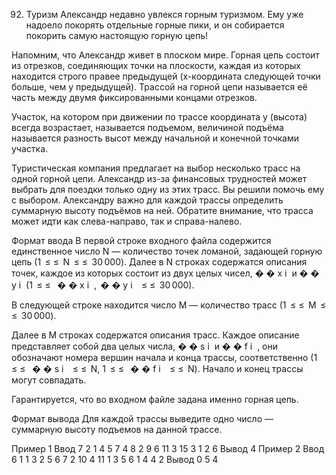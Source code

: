 92. Туризм
Александр недавно увлекся горным туризмом. Ему уже надоело покорять отдельные горные пики, и он собирается покорить самую настоящую горную цепь!

Напомним, что Александр живет в плоском мире. Горная цепь состоит из отрезков, соединяющих точки на плоскости, каждая из которых находится строго правее предыдущей (x-координата следующей точки больше, чем у предыдущей). Трассой на горной цепи называется её часть между двумя фиксированными концами отрезков.

Участок, на котором при движении по трассе координата y (высота) всегда возрастает, называется подъемом, величиной подъёма называется разность высот между начальной и конечной точками участка.

Туристическая компания предлагает на выбор несколько трасс на одной горной цепи. Александр из-за финансовых трудностей может выбрать для поездки только одну из этих трасс. Вы решили помочь ему с выбором. Александру важно для каждой трассы определить суммарную высоту подъёмов на ней. Обратите внимание, что трасса может идти как слева-направо, так и справа-налево.

Формат ввода
В первой строке входного файла содержится единственное число N — количество точек ломаной, задающей горную цепь (1  
≤
≤  N  
≤
≤  30 000). Далее в N строках содержатся описания точек, каждое из которых состоит из двух целых чисел, 
�
�
x 
i
​
  и 
�
�
y 
i
​
  (1  
≤
≤  
�
�
x 
i
​
 , 
�
�
y 
i
​
   
≤
≤  30 000).

В следующей строке находится число M — количество трасс (1  
≤
≤  M  
≤
≤  30 000).

Далее в M строках содержатся описания трасс. Каждое описание представляет собой два целых числа, 
�
�
s 
i
​
  и 
�
�
f 
i
​
 , они обозначают номера вершин начала и конца трассы, соответственно (1  
≤
≤  
�
�
s 
i
​
   
≤
≤  N, 1  
≤
≤  
�
�
f 
i
​
   
≤
≤  N). Начало и конец трассы могут совпадать.

Гарантируется, что во входном файле задана именно горная цепь.

Формат вывода
Для каждой трассы выведите одно число — суммарную высоту подъемов на данной трассе.

Пример 1
Ввод
7
2 1
4 5
7 4
8 2
9 6
11 3
15 3
1
2 6
Вывод
4
Пример 2
Ввод
6
1 1
3 2
5 6
7 2
10 4
11 1
3
5 6
1 4
4 2
Вывод
0
5
4